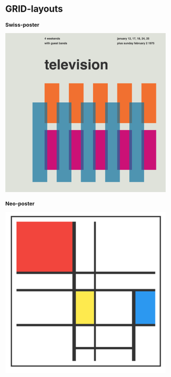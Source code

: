 # GRID-layouts

### Swiss-poster
![swiss-poster](images/screenshot-swiss-poster.png)

### Neo-poster
![swiss-poster](images/screenshot-neo-poster.png)
